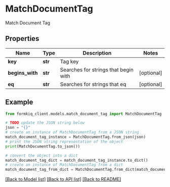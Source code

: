 # MatchDocumentTag

Match Document Tag

## Properties

Name | Type | Description | Notes
------------ | ------------- | ------------- | -------------
**key** | **str** | Tag key | 
**begins_with** | **str** | Searches for strings that begin with | [optional] 
**eq** | **str** | Searches for strings that eq | [optional] 

## Example

```python
from formkiq_client.models.match_document_tag import MatchDocumentTag

# TODO update the JSON string below
json = "{}"
# create an instance of MatchDocumentTag from a JSON string
match_document_tag_instance = MatchDocumentTag.from_json(json)
# print the JSON string representation of the object
print(MatchDocumentTag.to_json())

# convert the object into a dict
match_document_tag_dict = match_document_tag_instance.to_dict()
# create an instance of MatchDocumentTag from a dict
match_document_tag_from_dict = MatchDocumentTag.from_dict(match_document_tag_dict)
```
[[Back to Model list]](../README.md#documentation-for-models) [[Back to API list]](../README.md#documentation-for-api-endpoints) [[Back to README]](../README.md)


